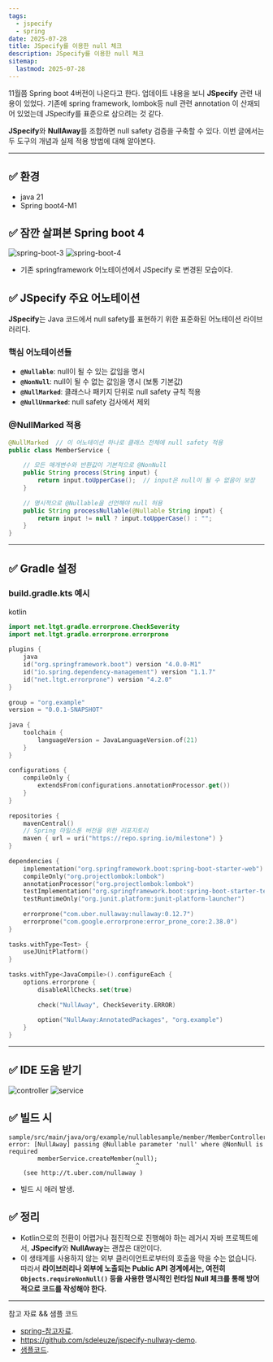 ```yaml
---
tags:
  - jspecify
  - spring
date: 2025-07-28
title: JSpecify를 이용한 null 체크
description: JSpecify를 이용한 null 체크
sitemap:
  lastmod: 2025-07-28
---
```

11월쯤 Spring boot 4버전이 나온다고 한다. 업데이트 내용을 보니 **JSpecify** 관련 내용이 있었다.
기존에 spring framework, lombok등 null 관련 annotation 이 산재되어 있었는데 JSpecify를 표준으로 삼으려는 것 같다.

**JSpecify**와 **NullAway**를 조합하면 null safety 검증을 구축할 수 있다. 이번 글에서는 두 도구의 개념과 실제 적용 방법에 대해 알아본다.

---
##  ✅ 환경
- java 21
- Spring boot4-M1 

## ✅ 잠깐 살펴본 Spring boot 4 
![spring-boot-3](/blog/spring/specify/boot3-nullable.png)
![spring-boot-4](/blog/spring/specify/boot4-nullable.png)

- 기존 springframework 어노테이션에서 JSpecify 로 변경된 모습이다.

## ✅ JSpecify 주요 어노테이션

**JSpecify**는 Java 코드에서 null safety를 표현하기 위한 표준화된 어노테이션 라이브러리다.

### 핵심 어노테이션들

- **`@Nullable`**: null이 될 수 있는 값임을 명시
- **`@NonNull`**: null이 될 수 없는 값임을 명시 (보통 기본값)
- **`@NullMarked`**: 클래스나 패키지 단위로 null safety 규칙 적용
- **`@NullUnmarked`**: null safety 검사에서 제외

### @NullMarked 적용

```java
@NullMarked  // 이 어노테이션 하나로 클래스 전체에 null safety 적용
public class MemberService {
    
    // 모든 매개변수와 반환값이 기본적으로 @NonNull
    public String process(String input) {
        return input.toUpperCase();  // input은 null이 될 수 없음이 보장
    }
    
    // 명시적으로 @Nullable을 선언해야 null 허용
    public String processNullable(@Nullable String input) {
        return input != null ? input.toUpperCase() : "";
    }
}
```


---

##  ✅ Gradle 설정

### build.gradle.kts 예시

kotlin

```kotlin
import net.ltgt.gradle.errorprone.CheckSeverity  
import net.ltgt.gradle.errorprone.errorprone  
  
plugins {  
    java  
    id("org.springframework.boot") version "4.0.0-M1"  
    id("io.spring.dependency-management") version "1.1.7"  
    id("net.ltgt.errorprone") version "4.2.0"  
}  
  
group = "org.example"  
version = "0.0.1-SNAPSHOT"  
  
java {  
    toolchain {  
        languageVersion = JavaLanguageVersion.of(21)  
    }  
}  
  
configurations {  
    compileOnly {  
        extendsFrom(configurations.annotationProcessor.get())  
    }  
}  
  
repositories {  
    mavenCentral()  
    // Spring 마일스톤 버전을 위한 리포지토리  
    maven { url = uri("https://repo.spring.io/milestone") }  
}  
  
dependencies {  
    implementation("org.springframework.boot:spring-boot-starter-web")  
    compileOnly("org.projectlombok:lombok")  
    annotationProcessor("org.projectlombok:lombok")  
    testImplementation("org.springframework.boot:spring-boot-starter-test")  
    testRuntimeOnly("org.junit.platform:junit-platform-launcher")  
  
    errorprone("com.uber.nullaway:nullaway:0.12.7")  
    errorprone("com.google.errorprone:error_prone_core:2.38.0")  
}  
  
tasks.withType<Test> {  
    useJUnitPlatform()  
}  
  
tasks.withType<JavaCompile>().configureEach {  
    options.errorprone {  
        disableAllChecks.set(true)  
  
        check("NullAway", CheckSeverity.ERROR)  
  
        option("NullAway:AnnotatedPackages", "org.example")  
    }  
}
```

---
##  ✅ IDE 도움 받기

![controller](/blog/spring/specify/jspecify-conroller.png)
![service](/blog/spring/specify/jspecify-service.png)

## ✅ 빌드 시 
```
sample/src/main/java/org/example/nullablesample/member/MemberController.java:22: error: [NullAway] passing @Nullable parameter 'null' where @NonNull is required
        memberService.createMember(null);
                                   ^
    (see http://t.uber.com/nullaway )
```
- 빌드 시 애러 발생.


## ✅ 정리
- Kotlin으로의 전환이 어렵거나 점진적으로 진행해야 하는 레거시 자바 프로젝트에서, **JSpecify**와 **NullAway**는 괜찮은 대안이다.
- 이 생태계를 사용하지 않는 외부 클라이언트로부터의 호출을 막을 수는 없습니다. 따라서 **라이브러리나 외부에 노출되는 Public API 경계에서는, 여전히 `Objects.requireNonNull()` 등을 사용한 명시적인 런타임 Null 체크를 통해 방어적으로 코드를 작성해야 한다.**

---
참고 자료 && 샘플 코드
- [spring-참고자료](https://spring.io/blog/2025/03/10/null-safety-in-spring-apps-with-jspecify-and-null-away).
- https://github.com/sdeleuze/jspecify-nullway-demo.
- [샘플코드](https://github.com/deuk9/jspecify-nullaway).